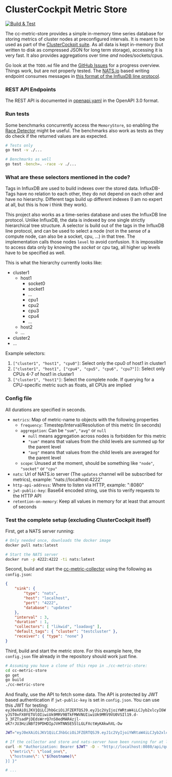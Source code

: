 # ClusterCockpit Metric Store

[![Build & Test](https://github.com/ClusterCockpit/cc-metric-store/actions/workflows/test.yml/badge.svg)](https://github.com/ClusterCockpit/cc-metric-store/actions/workflows/test.yml)

The cc-metric-store provides a simple in-memory time series database for storing metrics of cluster nodes at preconfigured intervals. It is meant to be used as part of the [ClusterCockpit suite](https://github.com/ClusterCockpit). As all data is kept in-memory (but written to disk as compressed JSON for long term storage), accessing it is very fast. It also provides aggregations over time *and* nodes/sockets/cpus.

Go look at the `TODO.md` file and the [GitHub Issues](https://github.com/ClusterCockpit/cc-metric-store/issues) for a progress overview. Things work, but are not properly tested.
The [NATS.io](https://nats.io/) based writing endpoint consumes messages in [this format of the InfluxDB line protocol](https://github.com/ClusterCockpit/cc-specifications/blob/master/metrics/lineprotocol_alternative.md).

### REST API Endpoints

The REST API is documented in [openapi.yaml](./openapi.yaml) in the OpenAPI 3.0 format.

### Run tests

Some benchmarks concurrently access the `MemoryStore`, so enabling the
[Race Detector](https://golang.org/doc/articles/race_detector) might be useful.
The benchmarks also work as tests as they do check if the returned values are as
expected.

```sh
# Tests only
go test -v ./...

# Benchmarks as well
go test -bench=. -race -v ./...
```

### What are these selectors mentioned in the code?

Tags in InfluxDB are used to build indexes over the stored data. InfluxDB-Tags have no
relation to each other, they do not depend on each other and have no hierarchy.
Different tags build up different indexes (I am no expert at all, but this is how i think they work).

This project also works as a time-series database and uses the InfluxDB line protocol.
Unlike InfluxDB, the data is indexed by one single strictly hierarchical tree structure.
A selector is build out of the tags in the InfluxDB line protocol, and can be used to select
a node (not in the sense of a compute node, can also be a socket, cpu, ...) in that tree.
The implementation calls those nodes `level` to avoid confusion.
It is impossible to access data only by knowing the *socket* or *cpu* tag, all higher up levels have to be specified as well.

This is what the hierarchy currently looks like:

- cluster1
  - host1
    - socket0
    - socket1
    - ...
    - cpu1
    - cpu2
    - cpu3
    - cpu4
    - ...
  - host2
  - ...
- cluster2
- ...

Example selectors:
1. `["cluster1", "host1", "cpu0"]`: Select only the cpu0 of host1 in cluster1
2. `["cluster1", "host1", ["cpu4", "cpu5", "cpu6", "cpu7"]]`: Select only CPUs 4-7 of host1 in cluster1
3. `["cluster1", "host1"]`: Select the complete node. If querying for a CPU-specific metric such as floats, all CPUs are implied

### Config file

All durations are specified in seconds.

- `metrics`: Map of metric-name to objects with the following properties
    - `frequency`: Timestep/Interval/Resolution of this metric (In seconds)
    - `aggregation`: Can be `"sum"`, `"avg"` or `null`
        - `null` means aggregation across nodes is forbidden for this metric
        - `"sum"` means that values from the child levels are summed up for the parent level
        - `"avg"` means that values from the child levels are averaged for the parent level
    - `scope`: Unused at the moment, should be something like `"node"`, `"socket"` or `"cpu"`
- `nats`: Url of NATS.io server (The `updates` channel will be subscribed for metrics), example: "nats://localhost:4222"
- `http-api-address`: Where to listen via HTTP, example: ":8080"
- `jwt-public-key`: Base64 encoded string, use this to verify requests to the HTTP API
- `retention-on-memory`: Keep all values in memory for at least that amount of seconds

### Test the complete setup (excluding ClusterCockpit itself)

First, get a NATS server running:

```sh
# Only needed once, downloads the docker image
docker pull nats:latest

# Start the NATS server
docker run -p 4222:4222 -ti nats:latest
```

Second, build and start the [cc-metric-collector](https://github.com/ClusterCockpit/cc-metric-collector) using the following as `config.json`:

```json
{
    "sink": {
        "type": "nats",
        "host": "localhost",
        "port": "4222",
        "database": "updates"
    },
    "interval" : 3,
    "duration" : 1,
    "collectors": [ "likwid", "loadavg" ],
    "default_tags": { "cluster": "testcluster" },
    "receiver": { "type": "none" }
}
```

Third, build and start the metric store. For this example here, the `config.json` file
already in the repository should work just fine.

```sh
# Assuming you have a clone of this repo in ./cc-metric-store:
cd cc-metric-store
go get
go build
./cc-metric-store
```

And finally, use the API to fetch some data. The API is protected by JWT based authentication if `jwt-public-key` is set in `config.json`. You can use this JWT for testing: `eyJ0eXAiOiJKV1QiLCJhbGciOiJFZERTQSJ9.eyJ1c2VyIjoiYWRtaW4iLCJyb2xlcyI6WyJST0xFX0FETUlOIiwiUk9MRV9BTkFMWVNUIiwiUk9MRV9VU0VSIl19.d-3_3FZTsadPjDEdsWrrQ7nS0edMAR4zjl-eK7rJU3HziNBfI9PDHDIpJVHTNN5E5SlLGLFXctWyKAkwhXL-Dw`

```sh
JWT="eyJ0eXAiOiJKV1QiLCJhbGciOiJFZERTQSJ9.eyJ1c2VyIjoiYWRtaW4iLCJyb2xlcyI6WyJST0xFX0FETUlOIiwiUk9MRV9BTkFMWVNUIiwiUk9MRV9VU0VSIl19.d-3_3FZTsadPjDEdsWrrQ7nS0edMAR4zjl-eK7rJU3HziNBfI9PDHDIpJVHTNN5E5SlLGLFXctWyKAkwhXL-Dw"

# If the collector and store and nats-server have been running for at least 60 seconds on the same host, you may run:
curl -H "Authorization: Bearer $JWT" -D - "http://localhost:8080/api/query" -d "{ \"cluster\": \"testcluster\", \"from\": $(expr $(date +%s) - 60), \"to\": $(date +%s), \"queries\": [{
  \"metric\": \"load_one\",
  \"hostname\": \"$(hostname)\"
}] }"

# ...
```

